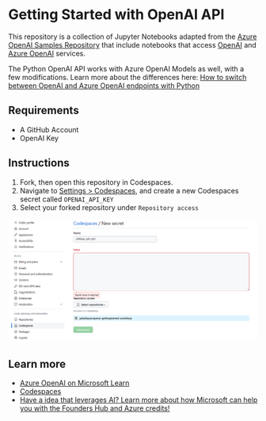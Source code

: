 # Getting Started with OpenAI API

This repository is a collection of Jupyter Notebooks adapted from the [Azure OpenAI Samples Repository](https://github.com/Azure/azure-openai-samples) that include notebooks that access [OpenAI](notebooks-oai) and [Azure OpenAI](notebooks-azure-oai) services.

The Python OpenAI API works with Azure OpenAI Models as well, with a few modifications. Learn more about the differences here: [How to switch between OpenAI and Azure OpenAI endpoints with Python](https://learn.microsoft.com/azure/ai-services/openai/how-to/switching-endpoints?WT_mc_id=academic-109527-jasmineg)


## Requirements
 - A GitHub Account
 - OpenAI Key
 
##  Instructions
1. Fork, then open this repository in Codespaces.
2. Navigate to  [Settings > Codespaces](https://github.com/settings/codespaces), and create a new Codespaces secret called `OPENAI_API_KEY`
3. Select your forked repository under `Repository access`

![openai key in codespaces settings](./img/openaiapikey.png)


## Learn more
- [Azure OpenAI on Microsoft Learn](https://learn.microsoft.com/training/modules/explore-azure-openai/?WT_mc_id=academic-109527-jasmineg)
- [Codespaces](https://docs.github.com/en/codespaces)
- [Have a idea that leverages AI? Learn more about how Microsoft can help you with the Founders Hub and Azure credits!](https://www.microsoft.com/startups/ai?WT_mc_id=academic-109527-jasmineg) 